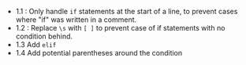 - 1.1 : Only handle `if` statements at the start of a line, to prevent cases where "if" was written in a comment.
- 1.2 : Replace `\s` with `[ ]` to prevent case of if statements with no condition behind.
- 1.3 Add `elif`
- 1.4 Add potential parentheses around the condition

